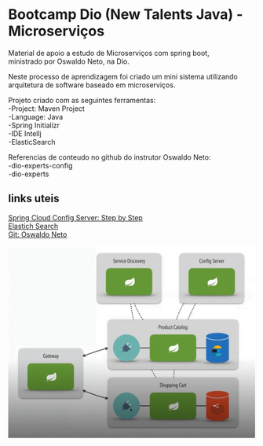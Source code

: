 # Bootcamp Dio (New Talents Java) - Microserviços
Material de apoio a estudo de Microserviços com spring boot,  
ministrado por Oswaldo Neto, na Dio.  

Neste processo de aprendizagem foi criado um mini sistema utilizando arquitetura de software baseado em microserviços.  

Projeto criado com as seguintes ferramentas:  
-Project: Maven Project  
-Language: Java  
-Spring Initializr  
-IDE Intellj  
-ElasticSearch  


Referencias de conteudo no github do instrutor Oswaldo Neto:  
-dio-experts-config  
-dio-experts  


## links uteis  
[Spring Cloud Config Server: Step by Step](https://dev.to/markbdsouza/spring-cloud-config-server-step-by-step-14fd)  
[Elastich Search](https://www.elastic.co/pt/downloads/elasticsearch#ga-release)  
[Git: Oswaldo Neto](https://github.com/oswaldoneto)  

  

![Exemplo Estrutura de Micro serviços:](https://github.com/alexsfraga/bootcamp_dio_new_talents_java_expert/blob/main/projetos_com_maven/dio_microservicos/diagrama_microservicos.jpg)

